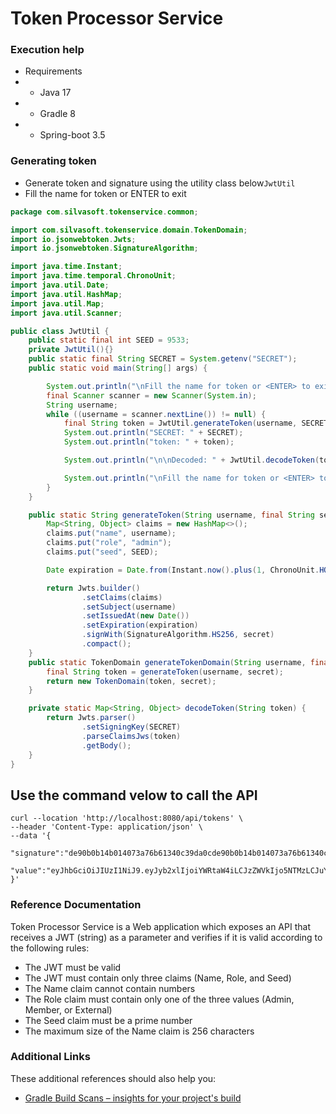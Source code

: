 # Token Processor Service


### Execution help
* Requirements
* * Java 17
* * Gradle 8
* * Spring-boot 3.5

### Generating token
* Generate token and signature using the utility class below``` JwtUtil ```
* Fill the name for token or ENTER to exit
```java
package com.silvasoft.tokenservice.common;

import com.silvasoft.tokenservice.domain.TokenDomain;
import io.jsonwebtoken.Jwts;
import io.jsonwebtoken.SignatureAlgorithm;

import java.time.Instant;
import java.time.temporal.ChronoUnit;
import java.util.Date;
import java.util.HashMap;
import java.util.Map;
import java.util.Scanner;

public class JwtUtil {
    public static final int SEED = 9533;
    private JwtUtil(){}
    public static final String SECRET = System.getenv("SECRET");
    public static void main(String[] args) {

        System.out.println("\nFill the name for token or <ENTER> to exit:");
        final Scanner scanner = new Scanner(System.in);
        String username;
        while ((username = scanner.nextLine()) != null) {
            final String token = JwtUtil.generateToken(username, SECRET);
            System.out.println("SECRET: " + SECRET);
            System.out.println("token: " + token);

            System.out.println("\n\nDecoded: " + JwtUtil.decodeToken(token));

            System.out.println("\nFill the name for token or <ENTER> to exit :");
        }
    }

    public static String generateToken(String username, final String secret) {
        Map<String, Object> claims = new HashMap<>();
        claims.put("name", username);
        claims.put("role", "admin");
        claims.put("seed", SEED);

        Date expiration = Date.from(Instant.now().plus(1, ChronoUnit.HOURS));

        return Jwts.builder()
                .setClaims(claims)
                .setSubject(username)
                .setIssuedAt(new Date())
                .setExpiration(expiration)
                .signWith(SignatureAlgorithm.HS256, secret)
                .compact();
    }
    public static TokenDomain generateTokenDomain(String username, final String secret) {
        final String token = generateToken(username, secret);
        return new TokenDomain(token, secret);
    }

    private static Map<String, Object> decodeToken(String token) {
        return Jwts.parser()
                .setSigningKey(SECRET)
                .parseClaimsJws(token)
                .getBody();
    }
}
```

## Use the command velow to call the API
````shell
curl --location 'http://localhost:8080/api/tokens' \
--header 'Content-Type: application/json' \
--data '{
        "signature":"de90b0b14b014073a76b61340c39da0cde90b0b14b014073a76b61340c39da0c",
    "value":"eyJhbGciOiJIUzI1NiJ9.eyJyb2xlIjoiYWRtaW4iLCJzZWVkIjo5NTMzLCJuYW1lIjoiQW5hIiwic3ViIjoiQW5hIiwiaWF0IjoxNzEzOTU4MDcyLCJleHAiOjE3MjI1OTgwNzJ9.HHg4CVnmA3zPyS8BbnkT3BeI7s7gqegBL9ZbkL6HOCg"
}'
````

### Reference Documentation
Token Processor Service is a Web application which exposes an API that receives a JWT (string) 
    as a parameter and verifies if it is  valid according to the following rules:

* The JWT must be valid
* The JWT must contain only three claims (Name, Role, and Seed)
* The Name claim cannot contain numbers
* The Role claim must contain only one of the three values (Admin, Member, or External)
* The Seed claim must be a prime number
* The maximum size of the Name claim is 256 characters

### Additional Links
These additional references should also help you:

* [Gradle Build Scans – insights for your project's build](https://scans.gradle.com#gradle)

